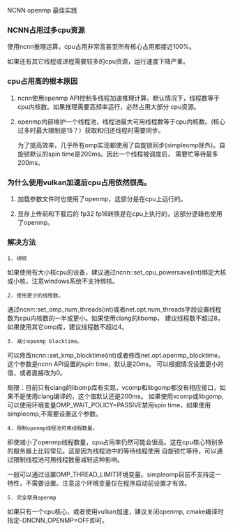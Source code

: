 NCNN openmp 最佳实践

### NCNN占用过多cpu资源

   使用ncnn推理运算，cpu占用非常高甚至所有核心占用都接近100%。

   如果还有其它线程或进程需要较多的cpu资源，运行速度下降严重。

### cpu占用高的根本原因

1. ncnn使用openmp API控制多线程加速推理计算。默认情况下，线程数等于cpu内核数。如果推理需要高频率运行，必然占用大部分
   cpu资源。

2. openmp内部维护一个线程池，线程池最大可用线程数等于cpu内核数。(核心过多时最大限制是15？）获取和归还线程时需要同步。

   为了提高效率，几乎所有omp实现都使用了自旋锁同步(simpleomp除外)。自旋锁默认的spin time是200ms。因此一个线程被调度后，
   需要忙等待最多200ms。

### 为什么使用vulkan加速后cpu占用依然很高。

1. 加载参数文件时也使用了openmp，这部分是在cpu上运行的。

2. 显存上传前和下载后的 fp32 fp16转换是在cpu上执行的，这部分逻辑也使用了openmp。

### 解决方法
```
1. 绑核
```
   如果使用有大小核cpu的设备，建议通过ncnn::set_cpu_powersave(int)绑定大核或小核，注意windows系统不支持绑核。
```
2. 使用更少的线程数。
```
   通过ncnn::set_omp_num_threads(int)或者net.opt.num_threads字段设置线程数为cpu内核数的一半或更小。如果使用clang的libomp，
   建议线程数不超过8，如果使用其它omp库，建议线程数不超过4。
```
3. 减小openmp blocktime。
```
   可以修改ncnn::set_kmp_blocktime(int)或者修改net.opt.openmp_blocktime，这个参数是ncnn API设置的spin time，默认是20ms。
   可以根据情况设置更小的值，或者直接改为0。

   局限：目前只有clang的libomp库有实现，vcomp和libgomp都没有相应接口，如果不是使用clang编译的，这个值默认还是200ms。
   如果使用vcomp或libgomp, 可以使用环境变量OMP_WAIT_POLICY=PASSIVE禁用spin time，如果使用simpleomp,不需要设置这个参数。
```
4. 限制openmp线程池可用线程数量。
```
   即使减小了openmp线程数量，cpu占用率仍然可能会很高。这在cpu核心特别多的服务器上比较常见。这是因为线程池中的等待线程使用
   自旋锁忙等待，可以通过限制线程池可用线程数量减轻这种影响。

   一般可以通过设置OMP_THREAD_LIMIT环境变量。simpleomp目前不支持这一特性，不需要设置。注意这个环境变量仅在程序启动前设置才有效。
```
5. 完全禁用openmp
```
   如果只有一个cpu核心，或者使用vulkan加速，建议关闭openmp, cmake编译时指定-DNCNN_OPENMP=OFF即可。
